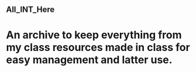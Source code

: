 ## All_INT_Here

# An archive to keep everything from my class resources made in class for easy management and latter use.
